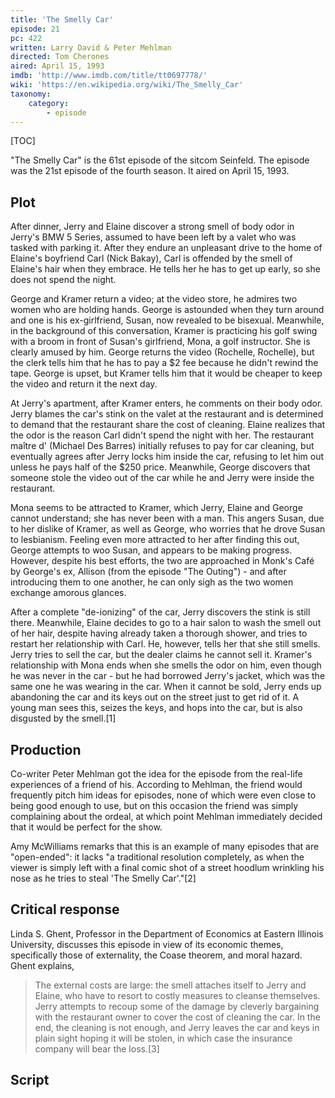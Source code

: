 ```yaml
---
title: 'The Smelly Car'
episode: 21
pc: 422         
written: Larry David & Peter Mehlman
directed: Tom Cherones
aired: April 15, 1993
imdb: 'http://www.imdb.com/title/tt0697778/'
wiki: 'https://en.wikipedia.org/wiki/The_Smelly_Car'
taxonomy:
    category:
        - episode
---
```


[TOC]

"The Smelly Car" is the 61st episode of the sitcom Seinfeld. The episode was the 21st episode of the fourth season. It aired on April 15, 1993.

## Plot

After dinner, Jerry and Elaine discover a strong smell of body odor in Jerry's BMW 5 Series, assumed to have been left by a valet who was tasked with parking it. After they endure an unpleasant drive to the home of Elaine's boyfriend Carl (Nick Bakay), Carl is offended by the smell of Elaine's hair when they embrace. He tells her he has to get up early, so she does not spend the night.

George and Kramer return a video; at the video store, he admires two women who are holding hands. George is astounded when they turn around and one is his ex-girlfriend, Susan, now revealed to be bisexual. Meanwhile, in the background of this conversation, Kramer is practicing his golf swing with a broom in front of Susan's girlfriend, Mona, a golf instructor. She is clearly amused by him. George returns the video (Rochelle, Rochelle), but the clerk tells him that he has to pay a $2 fee because he didn't rewind the tape. George is upset, but Kramer tells him that it would be cheaper to keep the video and return it the next day.

At Jerry's apartment, after Kramer enters, he comments on their body odor. Jerry blames the car's stink on the valet at the restaurant and is determined to demand that the restaurant share the cost of cleaning. Elaine realizes that the odor is the reason Carl didn't spend the night with her. The restaurant maître d' (Michael Des Barres) initially refuses to pay for car cleaning, but eventually agrees after Jerry locks him inside the car, refusing to let him out unless he pays half of the $250 price. Meanwhile, George discovers that someone stole the video out of the car while he and Jerry were inside the restaurant.

Mona seems to be attracted to Kramer, which Jerry, Elaine and George cannot understand; she has never been with a man. This angers Susan, due to her dislike of Kramer, as well as George, who worries that he drove Susan to lesbianism. Feeling even more attracted to her after finding this out, George attempts to woo Susan, and appears to be making progress. However, despite his best efforts, the two are approached in Monk's Café by George's ex, Allison (from the episode "The Outing") - and after introducing them to one another, he can only sigh as the two women exchange amorous glances.

After a complete "de-ionizing" of the car, Jerry discovers the stink is still there. Meanwhile, Elaine decides to go to a hair salon to wash the smell out of her hair, despite having already taken a thorough shower, and tries to restart her relationship with Carl. He, however, tells her that she still smells. Jerry tries to sell the car, but the dealer claims he cannot sell it. Kramer's relationship with Mona ends when she smells the odor on him, even though he was never in the car - but he had borrowed Jerry's jacket, which was the same one he was wearing in the car. When it cannot be sold, Jerry ends up abandoning the car and its keys out on the street just to get rid of it. A young man sees this, seizes the keys, and hops into the car, but is also disgusted by the smell.[1]

## Production

Co-writer Peter Mehlman got the idea for the episode from the real-life experiences of a friend of his. According to Mehlman, the friend would frequently pitch him ideas for episodes, none of which were even close to being good enough to use, but on this occasion the friend was simply complaining about the ordeal, at which point Mehlman immediately decided that it would be perfect for the show.

Amy McWilliams remarks that this is an example of many episodes that are "open-ended": it lacks "a traditional resolution completely, as when the viewer is simply left with a final comic shot of a street hoodlum wrinkling his nose as he tries to steal 'The Smelly Car'."[2]

## Critical response

Linda S. Ghent, Professor in the Department of Economics at Eastern Illinois University, discusses this episode in view of its economic themes, specifically those of externality, the Coase theorem, and moral hazard. Ghent explains,

> The external costs are large: the smell attaches itself to Jerry and Elaine, who have to resort to costly measures to cleanse themselves. Jerry attempts to recoup some of the damage by cleverly bargaining with the restaurant owner to cover the cost of cleaning the car. In the end, the cleaning is not enough, and Jerry leaves the car and keys in plain sight hoping it will be stolen, in which case the insurance company will bear the loss.[3]

## Script
